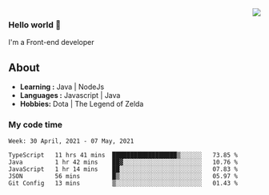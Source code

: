 <img align='right' src="https://github-readme-stats.vercel.app/api?username=jumodada&show_icons=true&theme=vue">

### Hello world 👋

I'm a Front-end developer 
    
## About
-  **Learning :** Java | NodeJs
-  **Languages :** Javascript | Java
-  **Hobbies:** Dota | The Legend of Zelda

### My code time

<!--START_SECTION:waka-->
```text
Week: 30 April, 2021 - 07 May, 2021

TypeScript   11 hrs 41 mins  ██████████████████▒░░░░░░   73.85 % 
Java         1 hr 42 mins    ██▓░░░░░░░░░░░░░░░░░░░░░░   10.76 % 
JavaScript   1 hr 14 mins    ██░░░░░░░░░░░░░░░░░░░░░░░   07.83 % 
JSON         56 mins         █▒░░░░░░░░░░░░░░░░░░░░░░░   05.97 % 
Git Config   13 mins         ▒░░░░░░░░░░░░░░░░░░░░░░░░   01.43 % 
```
<!--END_SECTION:waka-->
